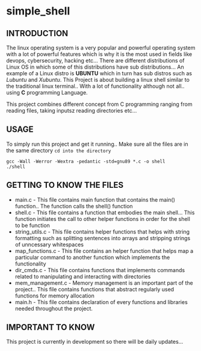 # simple_shell

## INTRODUCTION

The linux operating system is a very popular and powerful operating system with a lot of powerful features which is why it is the most used in fields like devops, cybersecurity, hacking etc... There are different distributions of Linux OS in which some of this distributions have sub distributions... An example of a Linux distro is **UBUNTU** which in turn has sub distros such as _Lubuntu_ and _Xubuntu_.
This Project is about building a linux shell similar to the traditional linux terminal.. With a lot of functionality although not all.. using **C** programming Language.

This project combines different concept from C programming ranging from reading files, taking inputsz reading directories etc...

## USAGE

To simply run this project and get it running.. Make sure all the files are in the same directory
`cd into the directory`
```
gcc -Wall -Werror -Wextra -pedantic -std=gnu89 *.c -o shell
./shell
```

## GETTING TO KNOW THE FILES
 * main.c - This file contains main function that contains the main() function.. The function calls the shell() function
 * shell.c - This file contains a function that embodies the main shell... This function initiates the call to other helper functions in order for the shell to be function
 * string_utils.c - This file contains helper functions that helps with string formatting such as splitting sentences into arrays and stripping strings of unncessary whitespaces
 * map_functions.c - This file contains an helper function that helps map a particular command to another function which implements the functionality
 * dir_cmds.c - This file contains functions that implements commands related to manipulating and interacting with directories
 * mem_management.c - Memory management is an important part of the project.. This file contains functions that abstract regularly used functions for memory allocation
 * main.h - This file contains declaration of every functions and libraries needed throughout the project.

## IMPORTANT TO KNOW
This project is currently in development so there will be daily updates...



